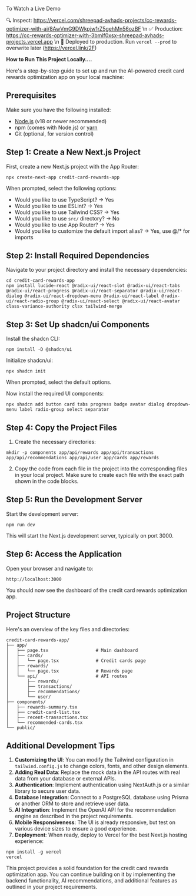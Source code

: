 To Watch a Live Demo

🔍  Inspect: https://vercel.com/shreepad-avhads-projects/cc-rewards-optimizer-with-ai/8AwVmG9DWkpjw1rZ5gehMn56ozBF \n
✅  Production: https://cc-rewards-optimizer-with-3bmlf0xsx-shreepad-avhads-projects.vercel.app \n
📝  Deployed to production. Run `vercel --prod` to overwrite later (https://vercel.link/2F)

**How to Run This Project Locally....**

Here's a step-by-step guide to set up and run the AI-powered credit card rewards optimization app on your local machine:

## Prerequisites

Make sure you have the following installed:

- [Node.js](https://nodejs.org/) (v18 or newer recommended)
- npm (comes with Node.js) or [yarn](https://yarnpkg.com/)
- Git (optional, for version control)


## Step 1: Create a New Next.js Project

First, create a new Next.js project with the App Router:

```shellscript
npx create-next-app credit-card-rewards-app
```

When prompted, select the following options:

- Would you like to use TypeScript? → Yes
- Would you like to use ESLint? → Yes
- Would you like to use Tailwind CSS? → Yes
- Would you like to use `src/` directory? → No
- Would you like to use App Router? → Yes
- Would you like to customize the default import alias? → Yes, use @/* for imports


## Step 2: Install Required Dependencies

Navigate to your project directory and install the necessary dependencies:

```shellscript
cd credit-card-rewards-app
npm install lucide-react @radix-ui/react-slot @radix-ui/react-tabs @radix-ui/react-progress @radix-ui/react-separator @radix-ui/react-dialog @radix-ui/react-dropdown-menu @radix-ui/react-label @radix-ui/react-radio-group @radix-ui/react-select @radix-ui/react-avatar class-variance-authority clsx tailwind-merge
```

## Step 3: Set Up shadcn/ui Components

Install the shadcn CLI:

```shellscript
npm install -D @shadcn/ui
```

Initialize shadcn/ui:

```shellscript
npx shadcn init
```

When prompted, select the default options.

Now install the required UI components:

```shellscript
npx shadcn add button card tabs progress badge avatar dialog dropdown-menu label radio-group select separator
```

## Step 4: Copy the Project Files

1. Create the necessary directories:


```shellscript
mkdir -p components app/api/rewards app/api/transactions app/api/recommendations app/api/user app/cards app/rewards
```

2. Copy the code from each file in the project into the corresponding files in your local project. Make sure to create each file with the exact path shown in the code blocks.


## Step 5: Run the Development Server

Start the development server:

```shellscript
npm run dev
```

This will start the Next.js development server, typically on port 3000.

## Step 6: Access the Application

Open your browser and navigate to:

```plaintext
http://localhost:3000
```

You should now see the dashboard of the credit card rewards optimization app.

## Project Structure

Here's an overview of the key files and directories:

```plaintext
credit-card-rewards-app/
├── app/
│   ├── page.tsx                  # Main dashboard
│   ├── cards/
│   │   └── page.tsx              # Credit cards page
│   ├── rewards/
│   │   └── page.tsx              # Rewards page
│   └── api/                      # API routes
│       ├── rewards/
│       ├── transactions/
│       ├── recommendations/
│       └── user/
├── components/
│   ├── rewards-summary.tsx
│   ├── credit-card-list.tsx
│   ├── recent-transactions.tsx
│   └── recommended-cards.tsx
└── public/
```

## Additional Development Tips

1. **Customizing the UI**: You can modify the Tailwind configuration in `tailwind.config.js` to change colors, fonts, and other design elements.
2. **Adding Real Data**: Replace the mock data in the API routes with real data from your database or external APIs.
3. **Authentication**: Implement authentication using NextAuth.js or a similar library to secure user data.
4. **Database Integration**: Connect to a PostgreSQL database using Prisma or another ORM to store and retrieve user data.
5. **AI Integration**: Implement the OpenAI API for the recommendation engine as described in the project requirements.
6. **Mobile Responsiveness**: The UI is already responsive, but test on various device sizes to ensure a good experience.
7. **Deployment**: When ready, deploy to Vercel for the best Next.js hosting experience:

```shellscript
npm install -g vercel
vercel
```

This project provides a solid foundation for the credit card rewards optimization app. You can continue building on it by implementing the backend functionality, AI recommendations, and additional features as outlined in your project requirements.
